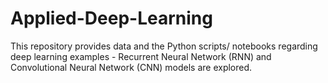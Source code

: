 # Applied-Deep-Learning
This repository provides data and the Python scripts/ notebooks regarding deep learning examples - Recurrent Neural Network (RNN) and Convolutional Neural Network (CNN) models are explored. 
